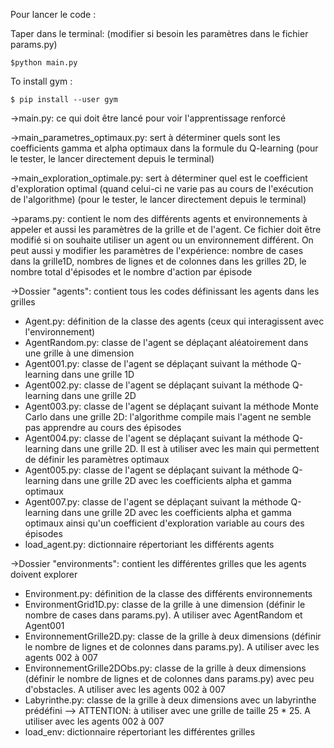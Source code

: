 Pour lancer le code : 

Taper dans le terminal: (modifier si besoin les paramètres dans le fichier params.py)

```commandline
$python main.py
```

To install gym : 

```commandline
$ pip install --user gym
```


 ->main.py: ce qui doit être lancé pour voir l'apprentissage renforcé
 
 ->main_parametres_optimaux.py: sert à déterminer quels sont les coefficients gamma et alpha optimaux dans la formule du Q-learning (pour le tester, le lancer directement depuis le terminal)
 
 ->main_exploration_optimale.py: sert à déterminer quel est le coefficient d'exploration optimal (quand celui-ci ne varie pas au cours de l'exécution de l'algorithme) (pour le tester, le lancer directement depuis le terminal)
 
 ->params.py: contient le nom des différents agents et environnements à appeler et aussi les paramètres de la grille et de l'agent. Ce fichier doit être modifié si on souhaite utiliser un agent ou un environnement différent. On peut aussi y modifier les paramètres de l'expérience: nombre de cases dans la grille1D, nombres de lignes et de colonnes dans les grilles 2D, le nombre total d'épisodes et le nombre d'action par épisode  
 
 ->Dossier "agents": contient tous les codes définissant les agents dans les grilles
   - Agent.py: définition de la classe des agents (ceux qui interagissent avec l'environnement)
   - AgentRandom.py: classe de l'agent se déplaçant aléatoirement dans une grille à une dimension
   - Agent001.py: classe de l'agent se déplaçant suivant la méthode Q-learning dans une grille 1D
   - Agent002.py: classe de l'agent se déplaçant suivant la méthode Q-learning dans une grille 2D
   - Agent003.py: classe de l'agent se déplaçant suivant la méthode Monte Carlo dans une grille 2D: l'algorithme compile mais l'agent ne semble pas apprendre au cours des épisodes
   - Agent004.py: classe de l'agent se déplaçant suivant la méthode Q-learning dans une grille 2D. Il est à utiliser avec les main qui permettent de définir les paramètres optimaux
   - Agent005.py: classe de l'agent se déplaçant suivant la méthode Q-learning dans une grille 2D avec les coefficients alpha et gamma optimaux
   - Agent007.py: classe de l'agent se déplaçant suivant la méthode Q-learning dans une grille 2D avec les coefficients alpha et gamma optimaux ainsi qu'un coefficient d'exploration variable au cours des épisodes
   - load_agent.py: dictionnaire répertoriant les différents agents
   
 
 ->Dossier "environments": contient les différentes grilles que les agents doivent explorer
   - Environment.py: définition de la classe des différents environnements
   - EnvironmentGrid1D.py: classe de la grille à une dimension (définir le nombre de cases dans params.py). A utiliser avec AgentRandom et Agent001
   - EnvironnementGrille2D.py: classe de la grille à deux dimensions (définir le nombre de lignes et de colonnes dans params.py). A utiliser avec les agents 002 à 007
   - EnvironnementGrille2DObs.py: classe de la grille à deux dimensions (définir le nombre de lignes et de colonnes dans params.py) avec peu d'obstacles. A utiliser avec les agents 002 à 007
   - Labyrinthe.py: classe de la grille à deux dimensions avec un labyrinthe prédéfini --> ATTENTION: à utiliser avec une grille de taille 25 * 25. A utiliser avec les agents 002 à 007
   - load_env: dictionnaire répertoriant les différentes grilles
 
 
 
 
 
 
